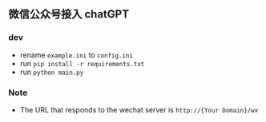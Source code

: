 ## 微信公众号接入 chatGPT

### dev

-   rename `example.ini` to `config.ini`
-   run `pip install -r requirements.txt`
-   run `python main.py`

### Note

-   The URL that responds to the wechat server is `http://{Your Domain}/wx`
